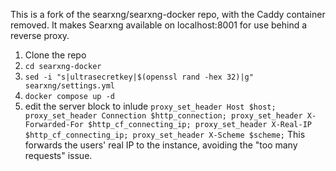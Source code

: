 This is a fork of the searxng/searxng-docker repo, with the Caddy container removed. It makes Searxng available on localhost:8001 for use behind a reverse proxy. 
1. Clone the repo
2. ```cd searxng-docker```
3. ```sed -i "s|ultrasecretkey|$(openssl rand -hex 32)|g" searxng/settings.yml```
4. ```docker compose up -d```
5. edit the server block to inlude ```proxy_set_header Host $host;
proxy_set_header Connection $http_connection;
proxy_set_header X-Forwarded-For $http_cf_connecting_ip;
proxy_set_header X-Real-IP $http_cf_connecting_ip;
proxy_set_header X-Scheme $scheme;```
This forwards the users' real IP to the instance, avoiding the "too many requests" issue.
